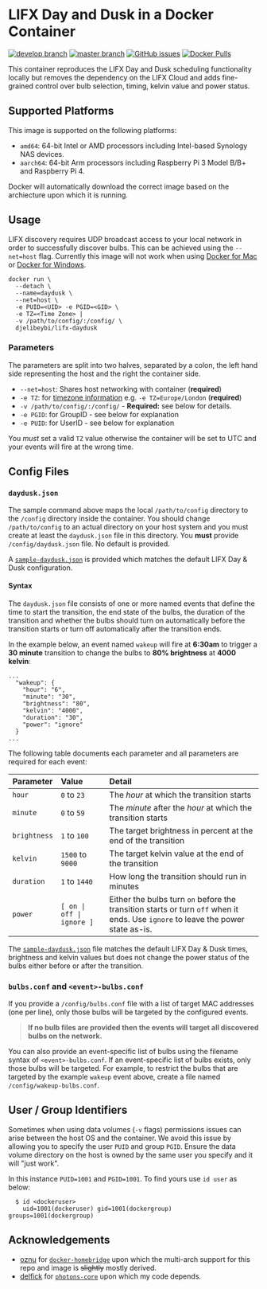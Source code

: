 # LIFX Day and Dusk in a Docker Container

[![develop branch](https://img.shields.io/travis/djelibeybi/docker-lifx-daydusk/develop?label=develop&logo=travis&style=for-the-badge)](https://travis-ci.org/Djelibeybi/docker-lifx-daydusk) [![master branch](https://img.shields.io/travis/djelibeybi/docker-lifx-daydusk/master?label=master&logo=travis&style=for-the-badge)](https://travis-ci.org/Djelibeybi/docker-lifx-daydusk) [![GitHub issues](https://img.shields.io/github/issues/djelibeybi/docker-lifx-daydusk?logo=github&style=for-the-badge)](https://github.com/Djelibeybi/docker-lifx-daydusk/issues) [![Docker Pulls](https://img.shields.io/docker/pulls/djelibeybi/lifx-daydusk?logo=docker&style=for-the-badge)](https://hub.docker.com/r/djelibeybi/lifx-daydusk)



This container reproduces the LIFX Day and Dusk scheduling functionality locally but removes the dependency on the LIFX Cloud and adds fine-grained control over bulb selection, timing, kelvin value and power status. 

## Supported Platforms

This image is supported on the following platforms:
 * `amd64`: 64-bit Intel or AMD processors including Intel-based Synology NAS devices. 
 * `aarch64`: 64-bit Arm processors including Raspberry Pi 3 Model B/B+ and Raspberry Pi 4.

Docker will automatically download the correct image based on the archiecture upon which it is running.

## Usage

LIFX discovery requires UDP broadcast access to your local network in order to successfully discover bulbs. This can be achieved using the ```--net=host``` flag. Currently this image will not work when using [Docker for Mac](https://github.com/docker/for-mac/issues/68) or [Docker for Windows](https://github.com/docker/for-win/issues/543).


```
docker run \
  --detach \
  --name=daydusk \
  --net=host \
  -e PUID=<UID> -e PGID=<GID> \
  -e TZ=<Time Zone> |
  -v /path/to/config/:/config/ \
  djelibeybi/lifx-daydusk
```

### Parameters

The parameters are split into two halves, separated by a colon, the left hand side representing the host and the right the container side.

* `--net=host`: Shares host networking with container (**required**)
* `-e TZ`: for [timezone information](https://en.wikipedia.org/wiki/List_of_tz_database_time_zones) e.g. `-e TZ=Europe/London` (**required**)
* `-v /path/to/config/:/config/` - **Required:** see below for details.
* `-e PGID`: for GroupID - see below for explanation
* `-e PUID`: for UserID - see below for explanation

You _must_ set a valid `TZ` value otherwise the container will be set to UTC and your events will fire at the wrong time.

## Config Files

### `daydusk.json`

The sample command above maps the local `/path/to/config` directory to the `/config` directory inside the container. You should change `/path/to/config` to an actual directory on your host system and you must create at least the `daydusk.json` file in this directory. You **must** provide `/config/daydusk.json` file. No default is provided.

A [`sample-daydusk.json`](https://github.com/Djelibeybi/docker-lifx-daydusk/blob/master/sample-daydusk.json) is provided which matches the default LIFX Day & Dusk configuration. 

#### Syntax

The `daydusk.json` file consists of one or more named events that define the time to start the transition, the end state of the bulbs, the duration of the transition and whether the bulbs should turn on automatically before the transition starts or turn off automatically after the transition ends.

In the example below, an event named `wakeup` will fire at **6:30am** to trigger a **30 minute** transition to change the bulbs to **80% brightness** at **4000 kelvin**:

```
...
  "wakeup": {
    "hour": "6",
    "minute": "30",
    "brightness": "80",
    "kelvin": "4000",
    "duration": "30",
    "power": "ignore"
  }
...  
```

The following table documents each parameter and all parameters are required for each event:

| Parameter    | Value | Detail
| ------------ | :---- | :----- |
| `hour`       | `0` to `23`  | The _hour_ at which the transition starts
| `minute`     | `0` to `59` | The _minute_ after the _hour_ at which the transition starts
| `brightness` | `1` to `100` | The target brightness in percent at the end of the transition |
| `kelvin`     | `1500` to `9000` | The target kelvin value at the end of the transition |
| `duration`   | `1` to `1440` | How long the transition should run in minutes |
| `power`      | <code>[ on &#124; off &#124; ignore ]</code> | Either the bulbs turn `on` before the transition starts or turn `off` when it ends. Use `ignore` to leave the power state as-is. |

The [`sample-daydusk.json`](https://github.com/Djelibeybi/docker-lifx-daydusk/blob/master/sample-daydusk.json) file matches the default LIFX Day & Dusk times, brightness and kelvin values but does not change the power status of the bulbs either before or after the transition.


### `bulbs.conf` and `<event>-bulbs.conf`

If you provide a `/config/bulbs.conf` file with a list of target MAC addresses (one per line), only those bulbs will be targeted by the configured events.

> **If no bulb files are provided then the events will target all discovered bulbs on the network.**

You can also provide an event-specific list of bulbs using the filename syntax of `<event>-bulbs.conf`. If an event-specific list of bulbs exists, only those bulbs will be targeted. For example, to restrict the bulbs that are targeted by the example `wakeup` event above, create a file named `/config/wakeup-bulbs.conf`.


## User / Group Identifiers

Sometimes when using data volumes (`-v` flags) permissions issues can arise between the host OS and the container. We avoid this issue by allowing you to specify the user `PUID` and group `PGID`. Ensure the data volume directory on the host is owned by the same user you specify and it will "just work".

In this instance `PUID=1001` and `PGID=1001`. To find yours use `id user` as below:

```
  $ id <dockeruser>
    uid=1001(dockeruser) gid=1001(dockergroup) groups=1001(dockergroup)
```


## Acknowledgements

* [oznu](https://github.com/oznu) for [`docker-homebridge`](https://github.com/oznu/docker-homebridge) upon which the multi-arch support for this repo and image is ~~slightly~~ mostly derived.
* [delfick](https://github.com/delfick) for [`photons-core`](https://github.com/delfick/photons-core) upon which my code depends.
